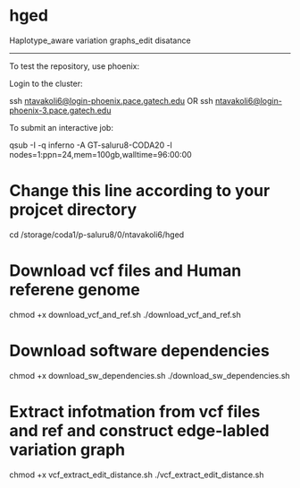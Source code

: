 # hged
Haplotype_aware variation graphs_edit disatance

------------------------------------------------------------------
To test the repository, use phoenix:

Login to the cluster:

ssh ntavakoli6@login-phoenix.pace.gatech.edu 
OR
ssh ntavakoli6@login-phoenix-3.pace.gatech.edu

To submit an interactive job:

 qsub -I -q inferno -A GT-saluru8-CODA20 -l nodes=1:ppn=24,mem=100gb,walltime=96:00:00

 # Change this line according to your projcet directory
cd /storage/coda1/p-saluru8/0/ntavakoli6/hged

# Download vcf files and Human referene genome
chmod +x download_vcf_and_ref.sh
./download_vcf_and_ref.sh

# Download software dependencies
chmod +x download_sw_dependencies.sh
./download_sw_dependencies.sh

# Extract infotmation from vcf files and ref and construct edge-labled variation graph
chmod +x vcf_extract_edit_distance.sh
./vcf_extract_edit_distance.sh



